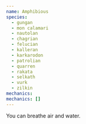 ```yaml
---
name: Amphibious
species:
  - gungan
  - mon calamari
  - nautolan
  - chagrian
  - felucian
  - kalleran
  - karkarodon
  - patrolian
  - quarren
  - rakata
  - selkath
  - vurk
  - zilkin
mechanics:
mechanics: []
---
```

You can breathe air and water.
